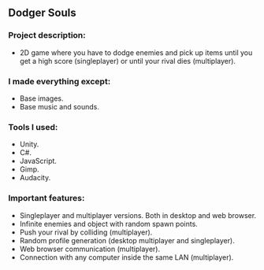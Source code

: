 ## Dodger Souls

### Project description: 
- 2D game where you have to dodge enemies and pick up items until you get a high score (singleplayer) or until your rival dies (multiplayer). 

### I made everything except: 
- Base images. 
- Base music and sounds. 

### Tools I used: 
- Unity.
- C#.
- JavaScript.
- Gimp.
- Audacity.

### Important features: 
- Singleplayer and multiplayer versions. Both in desktop and web browser.
- Infinite enemies and object with random spawn points.
- Push your rival by colliding (multiplayer).
- Random profile generation (desktop multiplayer and singleplayer).
- Web browser communication (multiplayer).
- Connection with any computer inside the same LAN (multiplayer).
